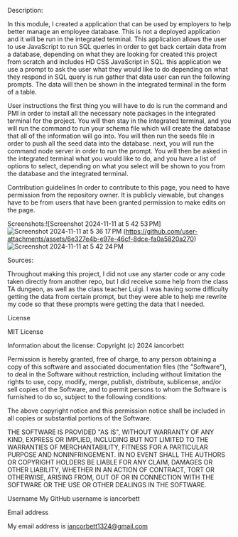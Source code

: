Description: 

In this module, I created a application that can be used by employers to help better manage an employee database. This is not a deployed application and it will be run in the integrated terminal. This application allows the user to use JavaScript to run SQL queries in order to get back certain data from a database, depending on what they are looking for created this project from scratch and includes HD CSS JavaScript in SQL. this application we use a prompt to ask the user what they would like to do depending on what they respond in SQL query is run gather that data user can run the following prompts. The data will then be shown in the integrated terminal in the form of a table.

User instructions the first thing you will have to do is run the command and PMI in order to install all the necessary note packages in the integrated terminal for the project. You will then stay in the integrated terminal, and you will run the command to run your schema file which will create the database that all of the information will go into. You will then run the seeds file in order to push all the seed data into the database. next, you will run the command node server in order to run the prompt. You will then be asked in the integrated terminal what you would like to do, and you have a list of options to select, depending on what you select will be shown to you from the database and the integrated terminal.

Contribution guidelines In order to contribute to this page, you need to have permission from the repository owner. It is publicly viewable, but changes have to be from users that have been granted permission to make edits on the page.

Screenshots:![Screenshot 2024-11-11 at 5 42 53 PM]
![Screenshot 2024-11-11 at 5 36 17 PM](https://github.com/user-attachments/assets/f80fb889-e452-4bd8-80e7-e912e47bde51)
(https://github.com/user-attachments/assets/6e327e4b-e97e-46cf-8dce-fa0a5820a270)
![Screenshot 2024-11-11 at 5 42 24 PM](https://github.com/user-attachments/assets/3d07ef37-702e-4536-b934-c5b9f4c56e8d)




Sources:

Throughout making this project, I did not use any starter code or any code taken directly from another repo, but I did receive some help from the class TA dungeon, as well as the class teacher Luigi. I was having some difficulty getting the data from certain prompt, but they were able to help me rewrite my code so that these prompts were getting the data that I needed.

License

MIT License

Information about the license: Copyright (c) 2024 iancorbett

Permission is hereby granted, free of charge, to any person obtaining a copy of this software and associated documentation files (the "Software"), to deal in the Software without restriction, including without limitation the rights to use, copy, modify, merge, publish, distribute, sublicense, and/or sell copies of the Software, and to permit persons to whom the Software is furnished to do so, subject to the following conditions:

The above copyright notice and this permission notice shall be included in all copies or substantial portions of the Software.

THE SOFTWARE IS PROVIDED "AS IS", WITHOUT WARRANTY OF ANY KIND, EXPRESS OR IMPLIED, INCLUDING BUT NOT LIMITED TO THE WARRANTIES OF MERCHANTABILITY, FITNESS FOR A PARTICULAR PURPOSE AND NONINFRINGEMENT. IN NO EVENT SHALL THE AUTHORS OR COPYRIGHT HOLDERS BE LIABLE FOR ANY CLAIM, DAMAGES OR OTHER LIABILITY, WHETHER IN AN ACTION OF CONTRACT, TORT OR OTHERWISE, ARISING FROM, OUT OF OR IN CONNECTION WITH THE SOFTWARE OR THE USE OR OTHER DEALINGS IN THE SOFTWARE.

Username My GitHub username is iancorbett

Email address

My email address is iancorbett1324@gmail.com
